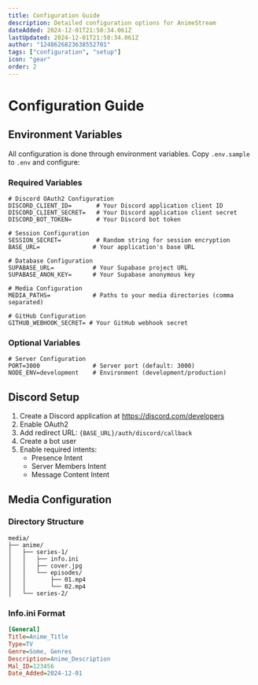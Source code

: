 ```yaml
---
title: Configuration Guide
description: Detailed configuration options for AnimeStream
dateAdded: 2024-12-01T21:50:34.061Z
lastUpdated: 2024-12-01T21:50:34.061Z
author: "1248626823638552701"
tags: ["configuration", "setup"]
icon: "gear"
order: 2
---
```


# Configuration Guide

## Environment Variables

All configuration is done through environment variables. Copy `.env.sample` to `.env` and configure:

### Required Variables

```env
# Discord OAuth2 Configuration
DISCORD_CLIENT_ID=       # Your Discord application client ID
DISCORD_CLIENT_SECRET=   # Your Discord application client secret
DISCORD_BOT_TOKEN=       # Your Discord bot token

# Session Configuration
SESSION_SECRET=          # Random string for session encryption
BASE_URL=               # Your application's base URL

# Database Configuration
SUPABASE_URL=           # Your Supabase project URL
SUPABASE_ANON_KEY=      # Your Supabase anonymous key

# Media Configuration
MEDIA_PATHS=            # Paths to your media directories (comma separated)

# GitHub Configuration
GITHUB_WEBHOOK_SECRET= # Your GitHub webhook secret
```

### Optional Variables

```env
# Server Configuration
PORT=3000               # Server port (default: 3000)
NODE_ENV=development    # Environment (development/production)
```

## Discord Setup

1. Create a Discord application at https://discord.com/developers
2. Enable OAuth2
3. Add redirect URL: `{BASE_URL}/auth/discord/callback`
4. Create a bot user
5. Enable required intents:
   - Presence Intent
   - Server Members Intent
   - Message Content Intent

## Media Configuration

### Directory Structure

```
media/
├── anime/
│   ├── series-1/
│   │   ├── info.ini
│   │   ├── cover.jpg
│   │   └── episodes/
│   │       ├── 01.mp4
│   │       └── 02.mp4
│   └── series-2/
```

### Info.ini Format

```ini
[General]
Title=Anime_Title
Type=TV
Genre=Some, Genres
Description=Anime_Description
Mal_ID=123456
Date_Added=2024-12-01
```